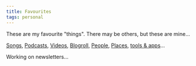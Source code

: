 ```yaml
---
title: Favourites
tags: personal
---
```


These are my favourite "things". There may be others, but these are mine...

[Songs](https://open.spotify.com/playlist/3kSJwnnQ9ebUYD2g8djOCE?si=60ce462291a54913), [Podcasts](https://app.raindrop.io/my/0/podcasts/), [Videos](https://youtube.com/playlist?list=FL-H0HZ2zjAj4YQp_UFIaqMw&si=T9nGQFrcUG68zPB_), [Blogroll](/blogroll/), [People](/blog/2024-12-18-people.md), [Places](https://maps.app.goo.gl/E5eHEQfgr4DJ9qyw8), [tools & apps](2024-12-05-uses.md)...

Working on newsletters...
